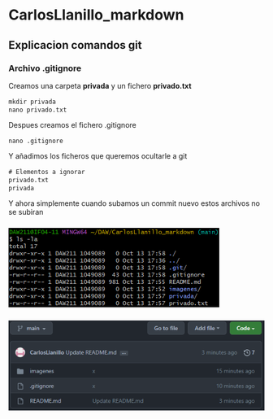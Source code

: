 # CarlosLlanillo_markdown

## Explicacion comandos git

### Archivo .gitignore
Creamos una carpeta **privada** y un fichero **privado.txt**
```
mkdir privada
nano privado.txt
```
Despues creamos el fichero .gitignore
```
nano .gitignore
```
Y añadimos los ficheros que queremos ocultarle a git
```
# Elementos a ignorar
privado.txt
privada
```
Y ahora simplemente cuando subamos un commit nuevo estos archivos no se subiran
###
![misFicheros](./imagenes/ficheros.png) 
###
![miRepositorio](./imagenes/repositorio.png)
